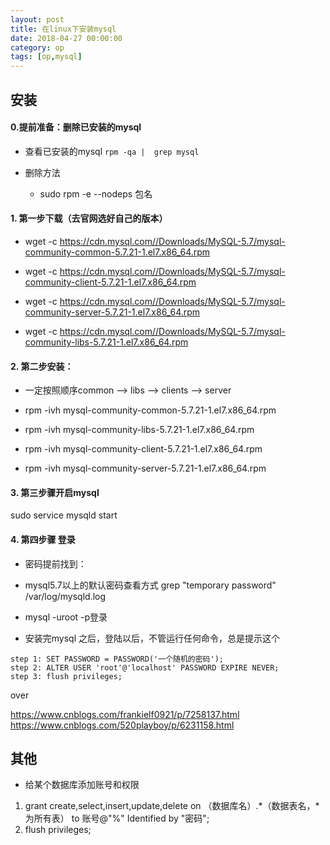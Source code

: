 ```yaml
---
layout: post
title: 在linux下安装mysql
date: 2018-04-27 00:00:00
category: op
tags: [op,mysql]
---
```


## 安装

#### 0.提前准备：删除已安装的mysql

- 查看已安装的mysql `rpm -qa |  grep mysql`

- 删除方法

	- sudo rpm -e --nodeps 包名

#### 1. 第一步下载（去官网选好自己的版本）

<!-- more -->

- wget -c https://cdn.mysql.com//Downloads/MySQL-5.7/mysql-community-common-5.7.21-1.el7.x86_64.rpm

- wget -c https://cdn.mysql.com//Downloads/MySQL-5.7/mysql-community-client-5.7.21-1.el7.x86_64.rpm

- wget -c https://cdn.mysql.com//Downloads/MySQL-5.7/mysql-community-server-5.7.21-1.el7.x86_64.rpm

- wget -c https://cdn.mysql.com//Downloads/MySQL-5.7/mysql-community-libs-5.7.21-1.el7.x86_64.rpm

#### 2. 第二步安装：
- 一定按照顺序common --> libs --> clients --> server

- rpm -ivh mysql-community-common-5.7.21-1.el7.x86_64.rpm
- rpm -ivh mysql-community-libs-5.7.21-1.el7.x86_64.rpm
- rpm -ivh mysql-community-client-5.7.21-1.el7.x86_64.rpm
- rpm -ivh mysql-community-server-5.7.21-1.el7.x86_64.rpm

#### 3. 第三步骤开启mysql
sudo service mysqld start

#### 4. 第四步骤 登录

- 密码提前找到：

- mysql5.7以上的默认密码查看方式
grep "temporary password" /var/log/mysqld.log

- mysql -uroot -p登录

- 安装完mysql 之后，登陆以后，不管运行任何命令，总是提示这个
```
step 1: SET PASSWORD = PASSWORD('一个随机的密码');
step 2: ALTER USER 'root'@'localhost' PASSWORD EXPIRE NEVER;
step 3: flush privileges;
```

over

https://www.cnblogs.com/frankielf0921/p/7258137.html
https://www.cnblogs.com/520playboy/p/6231158.html

## 其他
- 给某个数据库添加账号和权限

1. grant create,select,insert,update,delete on （数据库名）.*（数据表名，*为所有表） to 账号@"%" Identified by "密码";
2. flush privileges;